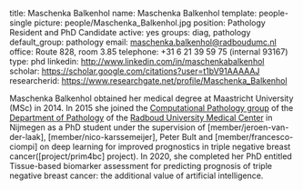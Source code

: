 title: Maschenka Balkenhol
name: Maschenka Balkenhol
template: people-single
picture: people/Maschenka_Balkenhol.jpg
position: Pathology Resident and PhD Candidate
active: yes
groups: diag, pathology
default_group: pathology
email: maschenka.balkenhol@radboudumc.nl
office: Route 828, room 3.85
telephone: +31 6 21 39 59 75 (internal 93167)
type: phd
linkedin: http://www.linkedin.com/in/maschenkabalkenhol
scholar: https://scholar.google.com/citations?user=t1bV91AAAAAJ
researcherid: https://www.researchgate.net/profile/Maschenka_Balkenhol

Maschenka Balkenhol obtained her medical degree at Maastricht University (MSc) in 2014. In 2015 she joined the [Computational Pathology group](https://www.computationalpathologygroup.eu/) of the [Department of Pathology](https://www.radboudumc.nl/en/research/departments/pathology) of the [Radboud University Medical Center](https://www.radboudumc.nl/research) in Nijmegen as a PhD student under the supervision of [member/jeroen-van-der-laak], [member/nico-karssemeijer], Peter Bult and [member/francesco-ciompi] on deep learning for improved prognostics in triple negative breast cancer([project/prim4bc] project). In 2020, she completed her PhD entitled Tissue-based biomarker assessment for predicting prognosis of triple negative breast cancer: the additional value of artificial intelligence.
